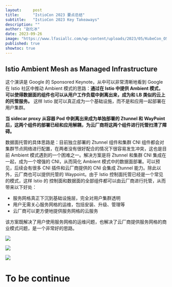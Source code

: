 ```yaml
---
layout:     post
title:      "IstioCon 2023 要点总结"
subtitle:   "IstioCon 2023 Key Takeaways"
description: ""
author: "赵化冰"
date: 2023-09-26
image: "https://www.lfasiallc.com/wp-content/uploads/2023/05/KubeCon_OSS_China_23_DigitalAssets_web-homepage-1920x606.jpg"
published: true
showtoc: true
---
```



## Istio Ambient Mesh as Managed Infrastructure

这个演讲是 Google 的 Sponsored Keynote，从中可以非常清晰地看到 Google 在 Istio 社区中推动 Ambient 模式的思路：**通过在 Istio 中提供 Ambient 模式，可以使得数据面的组件也可以从用户工作负载中剥离出来，成为和 LB 类似的云上的托管服务。** 这样 Istio 就可以真正成为一个基础设施，而不是和应用一起部署在用户集群。

**当 sidecar proxy 从容器 Pod 中剥离出来成为单独部署的 Ztunnel 和 WayPoint 后，这两个组件的部署已经和应用解耦，为云厂商将这两个组件进行托管扫清了障碍。** 

数据面托管的具体思路是：目前独立部署的 Ztunnel 组件和集群 CNI 组件都会对集群节点网络进行配置，在两者没有很好配合的情况下很容易发生冲突，这也是目前 Ambient 模式遇到的一个困难之一。解决方案是将 Ztunnel 和集群 CNI 集成在一起，成为一个增强的 CNI，从而简化 Ambient 模式中的数据面部署。可以预见，后续会有很多 CNI 插件和云厂商提供的 CNI 会集成 Ztunnel 能力。除此以外，云厂商也可以提供托管的 Waypoint。由于 Istio 控制面托管已经是一个常见的模式，这样 Istio 的 控制面和数据面的全部组件都可以由云厂商进行托管，从而带来以下好处：
* 服务网格真正下沉到基础设施层，完全对用户集群透明
* 用户无需关心服务网格的运维，包括安装、升级、管理等
* 云厂商可以更方便地提供服务网格的云服务

该方案既解决了用户使用服务网格的运维问题，也解决了云厂商提供服务网格的商业模式问题，是一个非常好的思路。

![](/img/2023-09-26-istiocon-china/1.jpg)

![](/img/2023-09-26-istiocon-china/2.jpg)

![](/img/2023-09-26-istiocon-china/3.jpg)



# To be continue 

<!--

Key takeway：

为什么要用 Geneve 隧道而不是 veth：保留原始目的地地址

##  Istio数据平面的新选择：架构创新带来的全新性能体验

Key takeway：
编排能力下沉到内核，实现 L7 治理？伪建链，延迟建链，拿到7层信息后再建链。
性能和 kube-proxy 基本持平。

##  使用 WebAssembly 扩展和自定义 Istio

## 释放魔力：在 Istio 环境模式中利用 eBPF 进行流量重定向

## Cert-manager有助于增强Istio证书管理的安全性和灵活性

##  基于 Istio 和 Virtual Kubelet 的无服务器服务网格
通过托管控制面实现 control plane serverless
通过 VK 实现弹性伸缩-无需提前规划 node 容量  --》 更近一步，部署到托管池中。 和 Google 的思路类似。
分享了实现过程中遇到的一些问题。


## 构建高效的服务网格：Merbridge 在 eBPF 实现和 Istio Ambient 中的创新

-->



